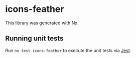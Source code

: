 # icons-feather

This library was generated with [Nx](https://nx.dev).

## Running unit tests

Run `nx test icons-feather` to execute the unit tests via [Jest](https://jestjs.io).
